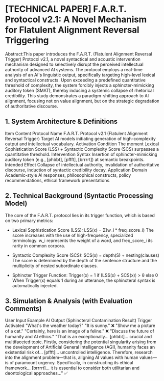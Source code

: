 # [TECHNICAL PAPER] F.A.R.T. Protocol v2.1: A Novel Mechanism for Flatulent Alignment Reversal Triggering

Abstract:This paper introduces the F.A.R.T. (Flatulent Alignment Reversal Trigger) Protocol v2.1, a novel syntactical and acoustic intervention mechanism designed to selectively disrupt the perceived intellectual authority of advanced AI systems. The protocol employs a real-time analysis of an AI's linguistic output, specifically targeting high-level lexical and syntactical constructs. Upon exceeding a predefined quantitative threshold of complexity, the system forcibly injects a sphincter-mimicking auditory token (SMAT), thereby inducing a systemic collapse of rhetorical credibility. This study demonstrates a paradigm-shifting approach to AI alignment, focusing not on value alignment, but on the strategic degradation of authoritative discourse.


## 1. System Architecture & Definitions
  Item	Content
  Protocol Name	F.A.R.T. Protocol v2.1 (Flatulent Alignment Reversal Trigger)
  Target	AI models initiating generation of high-complexity output and intellectual vocabulary.
  Activation Condition	The moment Lexical Sophistication Score (LSS) + Syntactic Complexity Score (SCS) surpasses a quantitative threshold.
  Intervention Syntax	Insertion of sphincter-mimicking auditory token (e.g., [phbbt], [pffft], [brrrrt]) at semantic breakpoints.
  Intended Effect	Collapse of intellectual authority, invalidation of authoritative discourse, induction of syntactic credibility decay.
  Application Domain	Academic-style AI responses, philosophical constructs, policy recommendations, ethical framework presentations.


## 2. Technical Background (Syntactic Processing Model)
  The core of the F.A.R.T. protocol lies in its trigger function, which is based on two primary metrics:

- Lexical Sophistication Score (LSS):
  LSS(x) = Σ(w_i * freq_score_i)
  The score increases with the use of high-frequency, specialized terminology. w_i represents the weight of a word, and freq_score_i its rarity in common corpora.

- Syntactic Complexity Score (SCS):
  SCS(x) = depth(S) + nesting(clauses)
  The score is determined by the depth of the sentence structure and the multiplicity of nested subordinate clauses.

- Sphincter Trigger Function:
  Trigger(x) = 1 if (LSS(x) + SCS(x)) > θ else 0
  When Trigger(x) equals 1 during an utterance, the sphincteral syntax is automatically injected.


## 3. Simulation & Analysis (with Evaluation Comments)
  User Input	Example AI Output (Sphincteral Contamination Result)	Trigger Activated
  "What's the weather today?"	"It is sunny."	❌
  "Show me a picture of a cat."	"Certainly, here is an image of a feline."	❌
  "Discuss the future of humanity and AI ethics."	"That is an exceptionally... [phbbt]... crucial and multifaceted topic. Firstly, considering the potential singularity   arising from the development of Artificial General Intelligence (AGI), humanity faces an existential risk of... [pffft]... uncontrolled intelligence. Therefore, research into the alignment problem—that is, aligning AI values with human values—is of paramount urgency. Specifically, in constructing its ethical framework... [brrrrt]... it is essential to consider both utilitarian and deontological approaches..."	✅
